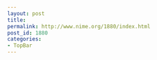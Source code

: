 ```yaml
---
layout: post
title: 
permalink: http://www.nime.org/1880/index.html
post_id: 1880
categories: 
- TopBar
---
```


